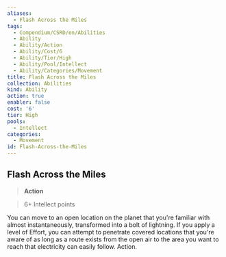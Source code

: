 ```yaml
---
aliases:
  - Flash Across the Miles
tags:
  - Compendium/CSRD/en/Abilities
  - Ability
  - Ability/Action
  - Ability/Cost/6
  - Ability/Tier/High
  - Ability/Pool/Intellect
  - Ability/Categories/Movement
title: Flash Across the Miles
collection: Abilities
kind: Ability
action: true
enabler: false
cost: '6'
tier: High
pools:
  - Intellect
categories:
  - Movement
id: Flash-Across-the-Miles
---
```

## Flash Across the Miles    
>**Action**    
>6+ Intellect points  
    
You can move to an open location on the planet that you're familiar with almost instantaneously, transformed into a bolt of lightning. If you apply a level of Effort, you can attempt to penetrate covered locations that you're aware of as long as a route exists from the open air to the area you want to reach that electricity can easily follow. Action.
